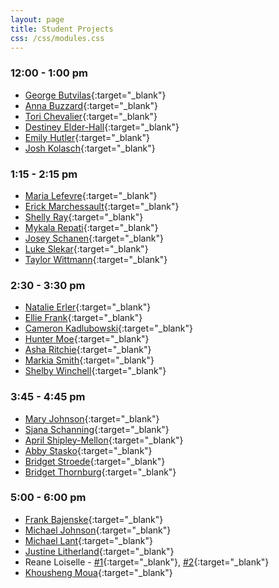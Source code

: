 ```yaml
---
layout: page
title: Student Projects
css: /css/modules.css
---
```


### 12:00 - 1:00 pm
* [George Butvilas](Student_Projects/){:target="_blank"}
* [Anna Buzzard](Student_Projects/){:target="_blank"}
* [Tori Chevalier](Student_Projects/){:target="_blank"}
* [Destiney Elder-Hall](Student_Projects/){:target="_blank"}
* [Emily Hutler](Student_Projects/){:target="_blank"}
* [Josh Kolasch](Student_Projects/Kolasch-Final-Project.html){:target="_blank"}

### 1:15 - 2:15 pm
* [Maria Lefevre](Student_Projects/){:target="_blank"}
* [Erick Marchessault](Student_Projects/Marchessault_final.html){:target="_blank"}
* [Shelly Ray](Student_Projects/){:target="_blank"}
* [Mykala Repati](Student_Projects/){:target="_blank"}
* [Josey Schanen](Student_Projects/Schanen_FinalProject.html){:target="_blank"}
* [Luke Slekar](Student_Projects/){:target="_blank"}
* [Taylor Wittmann](Student_Projects/Wittmann_FinalProject.html){:target="_blank"}

### 2:30 - 3:30 pm
* [Natalie Erler](Student_Projects/Erler_FinalProject.html){:target="_blank"}
* [Ellie Frank](Student_Projects/){:target="_blank"}
* [Cameron Kadlubowski](Student_Projects/){:target="_blank"}
* [Hunter Moe](Student_Projects/){:target="_blank"}
* [Asha Ritchie](Student_Projects/){:target="_blank"}
* [Markia Smith](Student_Projects/Smith_FinalProject.html){:target="_blank"}
* [Shelby Winchell](Student_Projects/){:target="_blank"}

### 3:45 - 4:45 pm
* [Mary Johnson](Student_Projects/){:target="_blank"}
* [Sjana Schanning](Student_Projects/Schanning_FinalProject.html){:target="_blank"}
* [April Shipley-Mellon](Student_Projects/S-M_FinalProject.html){:target="_blank"}
* [Abby Stasko](Student_Projects/){:target="_blank"}
* [Bridget Stroede](Student_Projects/){:target="_blank"}
* [Bridget Thornburg](Student_Projects/Thornburg.Bridget_Final.Project.html){:target="_blank"}

### 5:00 - 6:00 pm
* [Frank Bajenske](Student_Projects/){:target="_blank"}
* [Michael Johnson](Student_Projects/){:target="_blank"}
* [Michael Lant](Student_Projects/Lant_PresentationGraphs.html){:target="_blank"}
* [Justine Litherland](Student_Projects/){:target="_blank"}
* Reane Loiselle - [#1](Student_Projects/Loiselle_Final-Project.html){:target="_blank"}, [#2](Student_Projects/Loiselle_Final-Project2.html){:target="_blank"}
* [Khousheng Moua](Student_Projects/){:target="_blank"}